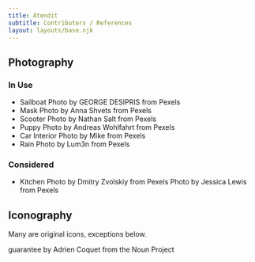 ```yaml
---
title: Atendit
subtitle: Contributors / References
layout: layouts/base.njk
---
```


## Photography

### In Use

* Sailboat Photo by GEORGE DESIPRIS from Pexels
* Mask Photo by Anna Shvets from Pexels
* Scooter Photo by Nathan Salt from Pexels
* Puppy Photo by Andreas Wohlfahrt from Pexels
* Car Interior Photo by Mike from Pexels
* Rain Photo by Lum3n from Pexels

### Considered

* Kitchen Photo by Dmitry Zvolskiy from Pexels
Photo by Jessica Lewis from Pexels

## Iconography

Many are original icons, exceptions below.

guarantee by Adrien Coquet from the Noun Project